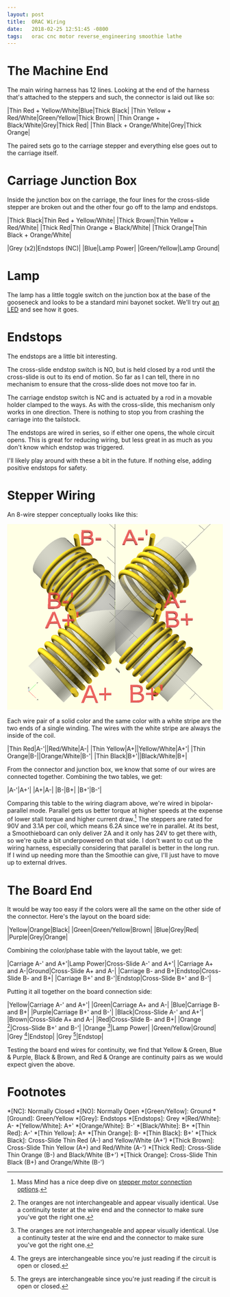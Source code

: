 ```yaml
---
layout: post
title:  ORAC Wiring
date:   2018-02-25 12:51:45 -0800
tags:   orac cnc motor reverse_engineering smoothie lathe
---
```

# The Machine End
The main wiring harness has 12 lines.  Looking at the end of the harness that's attached to the steppers and such, the connector is laid out like so:

|Thin Red + Yellow/White|Blue|Thick Black|
|Thin Yellow + Red/White|Green/Yellow|Thick Brown|
|Thin Orange + Black/White|Grey|Thick Red|
|Thin Black + Orange/White|Grey|Thick Orange|

The paired sets go to the carriage stepper and everything else goes out to the carriage itself.

# Carriage Junction Box

Inside the junction box on the carriage, the four lines for the cross-slide stepper are broken out and the other four go off to the lamp and endstops.

|Thick Black|Thin Red + Yellow/White|
|Thick Brown|Thin Yellow + Red/White|
|Thick Red|Thin Orange + Black/White|
|Thick Orange|Thin Black + Orange/White|

|Grey (x2)|Endstops (NC)|
|Blue|Lamp Power|
|Green/Yellow|Lamp Ground|

# Lamp

The lamp has a little toggle switch on the junction box at the base of the gooseneck and looks to be a standard mini bayonet socket.  We'll try out [an LED](http://amzn.to/2BSb3pK) and see how it goes.

# Endstops

The endstops are a little bit interesting.  

The cross-slide endstop switch is NO, but is held closed by a rod until the cross-slide is out to its end of motion.  So far as I can tell, there in no mechanism to ensure that the cross-slide does not move too far in.

The carriage endstop switch is NC and is actuated by a rod in a movable holder clamped to the ways.  As with the cross-slide, this mechanism only works in one direction.  There is nothing to stop you from crashing the carriage into the tailstock.

The endstops are wired in series, so if either one opens, the whole circuit opens.  This is great for reducing wiring, but less great in as much as you don't know which endstop was triggered.

I'll likely play around with these a bit in the future.  If nothing else, adding positive endstops for safety.

# Stepper Wiring

An 8-wire stepper conceptually looks like this:

![8-wire stepper](/assets/8-wire-stepper.png)

Each wire pair of a solid color and the same color with a white stripe are the two ends of a single winding.  The wires with the white stripe are always the inside of the coil.

|Thin Red|A-'||Red/White|A-|
|Thin Yellow|A+||Yellow/White|A+'|
|Thin Orange|B-||Orange/White|B-'|
|Thin Black|B+'||Black/White|B+|

From the connector and junction box, we know that some of our wires are connected together.  Combining the two tables, we get:

|A-'|A+'|
|A+|A-|
|B-|B+|
|B+'|B-'|

Comparing this table to the wiring diagram above, we're wired in bipolar-parallel mode.  Parallel gets us better torque at higher speeds at the expense of lower stall torque and higher current draw.[^1]  The steppers are rated for 90V and 3.1A per coil, which means 6.2A since we're in parallel.  At its best, a Smoothieboard can only deliver 2A and it only has 24V to get there with, so we're quite a bit underpowered on that side.  I don't want to cut up the wiring harness, especially considering that parallel is better in the long run.  If I wind up needing more than the Smoothie can give, I'll just have to move up to external drives.

[^1]: Mass Mind has a nice deep dive on [stepper motor connection options](http://www.massmind.org/Techref/io/stepper/connections.htm).

# The Board End

It would be way too easy if the colors were all the same on the other side of the connector.  Here's the layout on the board side:

|Yellow|Orange|Black|
|Green|Green/Yellow|Brown|
|Blue|Grey|Red|
|Purple|Grey|Orange|

Combining the color/phase table with the layout table, we get:

|Carriage A-' and A+'|Lamp Power|Cross-Slide A-' and A+'|
|Carriage A+ and A-|Ground|Cross-Slide A+ and A-|
|Carriage B- and B+|Endstop|Cross-Slide B- and B+|
|Carriage B+' and B-'|Endstop|Cross-Slide B+' and B-'|

Putting it all together on the board connection side:

|Yellow|Carriage A-' and A+'|
|Green|Carriage A+ and A-|
|Blue|Carriage B- and B+|
|Purple|Carriage B+' and B-'|
|Black|Cross-Slide A-' and A+'|
|Brown|Cross-Slide A+ and A-|
|Red|Cross-Slide B- and B+|
|Orange [^2]|Cross-Slide B+' and B-'|
|Orange [^2]|Lamp Power|
|Green/Yellow|Ground|
|Grey [^3]|Endstop|
|Grey [^3]|Endstop|

Testing the board end wires for continuity, we find that Yellow & Green, Blue & Purple, Black & Brown, and Red & Orange are continuity pairs as we would expect given the above.  

# Footnotes

[^2]: The oranges are not interchangeable and appear visually identical.  Use a continuity tester at the wire end and the connector to make sure you've got the right one.
[^3]: The greys are interchangeable since you're just reading if the circuit is open or closed.

*[NC]: Normally Closed
*[NO]: Normally Open
*[Green/Yellow]: Ground
*[Ground]: Green/Yellow
*[Grey]: Endstops
*[Endstops]: Grey
*[Red/White]: A-
*[Yellow/White]: A+'
*[Orange/White]: B-'
*[Black/White]: B+
*[Thin Red]: A-'
*[Thin Yellow]: A+
*[Thin Orange]: B-
*[Thin Black]: B+'
*[Thick Black]: Cross-Slide Thin Red (A-) and Yellow/White (A+')
*[Thick Brown]: Cross-Slide Thin Yellow (A+) and Red/White (A-')
*[Thick Red]: Cross-Slide Thin Orange (B-) and Black/White (B+')
*[Thick Orange]: Cross-Slide Thin Black (B+) and Orange/White (B-')
